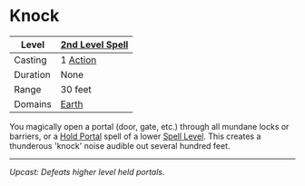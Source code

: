 # Knock

| Level    | [2nd Level Spell](2nd%20Level%20Spells.md)          |
| -------- | --------------------------------------------------- |
| Casting  | 1 [Action](../../../../Game%20Procedures/Action.md) |
| Duration | None                                                |
| Range    | 30 feet                                             |
| Domains  | [Earth](../../Spell%20Domains/Earth.md)          |

You magically open a portal (door, gate, etc.) through all mundane locks or barriers, or a [Hold Portal](../Level%201/Hold%20Portal.md) spell of a lower [Spell Level](../../Spell%20Level.md). This creates a thunderous 'knock' noise audible out several hundred feet.

---
*Upcast: Defeats higher level held portals.*

